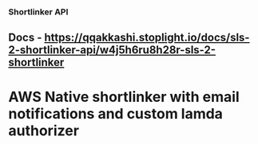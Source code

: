 ### Shortlinker API

## Docs - https://qqakkashi.stoplight.io/docs/sls-2-shortlinker-api/w4j5h6ru8h28r-sls-2-shortlinker

# AWS Native shortlinker with email notifications and custom lamda authorizer
